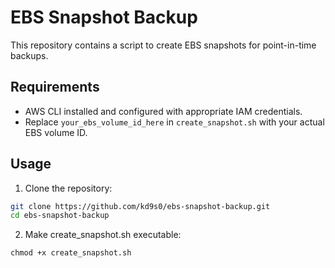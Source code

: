 # EBS Snapshot Backup

This repository contains a script to create EBS snapshots for point-in-time backups.

## Requirements

- AWS CLI installed and configured with appropriate IAM credentials.
- Replace `your_ebs_volume_id_here` in `create_snapshot.sh` with your actual EBS volume ID.

## Usage

1. Clone the repository:

```bash
git clone https://github.com/kd9s0/ebs-snapshot-backup.git
cd ebs-snapshot-backup
```

2. Make create_snapshot.sh executable:
```
chmod +x create_snapshot.sh
```